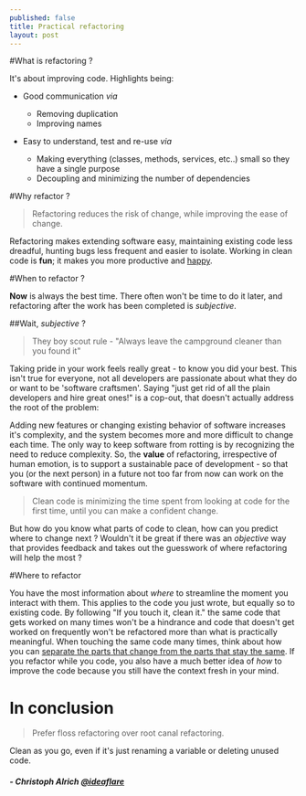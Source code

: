 ```yaml
---
published: false
title: Practical refactoring
layout: post
---
```

#What is refactoring ?

It's about improving code. Highlights being:

* Good communication _via_
  * Removing duplication 
  * Improving names

* Easy to understand, test and re-use _via_
  * Making everything (classes, methods, services, etc..) small so they have a single purpose
  * Decoupling and minimizing the number of dependencies

#Why refactor ?

> Refactoring reduces the risk of change, while improving the ease of change.

Refactoring makes extending software easy, maintaining existing code less dreadful, hunting bugs less frequent and easier to isolate. Working in clean code is **fun**; it makes you more productive and [happy](http://stackoverflow.com/research/developer-survey-2016#developers-who-code-are-happy-developers).

#When to refactor ?

**Now** is always the best time. There often won't be time to do it later, and refactoring after the work has been completed is _subjective_.

##Wait, _subjective_ ?

> They boy scout rule - "Always leave the campground cleaner than you found it"

Taking pride in your work feels really great - to know you did your best. This isn't true for everyone, not all developers are passionate about what they do or want to be 'software craftsmen'. Saying "just get rid of all the plain developers and hire great ones!" is a cop-out, that doesn't actually address the root of the problem: 

Adding new features or changing existing behavior of software increases it's complexity, and the system becomes more and more difficult to change each time. The only way to keep software from rotting is by recognizing the need to reduce complexity. So, the **value** of refactoring, irrespective of human emotion, is to support a sustainable pace of development - so that you (or the next person) in a future not too far from now can work on the software with continued momentum.

> Clean code is minimizing the time spent from looking at code for the first time, until you can make a confident change.

But how do you know what parts of code to clean, how can you predict where to change next ? Wouldn't it be great if there was an *objective* way that provides feedback and takes out the guesswork of where refactoring will help the most ?

#Where to refactor

You have the most information about *where* to streamline the moment you interact with them. This applies to the code you just wrote, but equally so to existing code. By following "If you touch it, clean it." the same code that gets worked on many times won't be a hindrance and code that doesn't get worked on frequently won't be refactored more than what is practically meaningful. When touching the same code many times, think about how you can [separate the parts that change from the parts that stay the same](https://en.wikipedia.org/wiki/Open/closed_principle). If you refactor while you code, you also have a much better idea of *how* to improve the code because you still have the context fresh in your mind.

# In conclusion

> Prefer floss refactoring over root canal refactoring.

Clean as you go, even if it's just renaming a variable or deleting unused code.

##### - Christoph Alrich [@ideaflare](twitter.com/ideaflare)